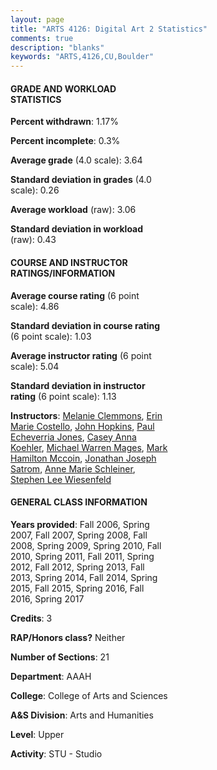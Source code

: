 ```yaml
---
layout: page
title: "ARTS 4126: Digital Art 2 Statistics"
comments: true
description: "blanks"
keywords: "ARTS,4126,CU,Boulder"
---
```

<head>
<script src="https://ajax.googleapis.com/ajax/libs/jquery/2.1.3/jquery.min.js"></script>
<script src="https://dl.dropboxusercontent.com/s/pc42nxpaw1ea4o9/highcharts.js?dl=0"></script>
<!-- <script src="../assets/js/highcharts.js"></script> -->
<style type="text/css">@font-face {
	font-family: "Bebas Neue";
	src: url(https://www.filehosting.org/file/details/544349/BebasNeue Regular.otf) format("opentype");
	}
	h1.Bebas { 
		font-family: "Bebas Neue", Verdana, Tahoma;
	}
</style>
</head>
<body>
	<div id="container" style="float: right; width: 45%; height: 88%; margin-left: 2.5%; margin-right: 2.5%;"></div>
	<script language="JavaScript">
		$(document).ready(function() {
		var chart = {type: 'column'};
		var title = {text: 'Grade Distribution'};
		var xAxis = {categories: ['A','B','C','D','F'],crosshair: true};
		var yAxis = {min: 0,title: {text: 'Percentage'}};
		var tooltip = {headerFormat: '<center><b><span style="font-size:20px">{point.key}</span></b></center>',
		               pointFormat: '<td style="padding:0"><b>{point.y:.1f}%</b></td>',
		               footerFormat: '</table>',shared: true,useHTML: true};
		var plotOptions = {column: {pointPadding: 0.0,borderWidth: 0}};  
		var credits = {enabled: false};var series= [{name: 'Percent',data: [73.46,20.53,4.75,0.71,0.56,]}];
		var json = {};
		json.chart = chart;
		json.title = title;
		json.tooltip = tooltip;
		json.xAxis = xAxis;
		json.yAxis = yAxis;  
		json.series = series;
		json.plotOptions = plotOptions;  
		json.credits = credits;
		$('#container').highcharts(json);
	});
	</script>
</body>
			   
#### GRADE AND WORKLOAD STATISTICS

**Percent withdrawn**: 1.17%

**Percent incomplete**: 0.3%

**Average grade** (4.0 scale): 3.64

**Standard deviation in grades** (4.0 scale): 0.26

**Average workload** (raw): 3.06

**Standard deviation in workload** (raw): 0.43

#### COURSE AND INSTRUCTOR RATINGS/INFORMATION

**Average course rating** (6 point scale): 4.86

**Standard deviation in course rating** (6 point scale): 1.03

**Average instructor rating** (6 point scale): 5.04

**Standard deviation in instructor rating** (6 point scale): 1.13

**Instructors**: <a href='../../instructors/Melanie_Clemmons'>Melanie Clemmons</a>, <a href='../../instructors/Erin_Marie_Costello'>Erin Marie Costello</a>, <a href='../../instructors/John_Hopkins'>John Hopkins</a>, <a href='../../instructors/Paul_Echeverria_Jones'>Paul Echeverria Jones</a>, <a href='../../instructors/Casey_Anna_Koehler'>Casey Anna Koehler</a>, <a href='../../instructors/Michael_Warren_Mages'>Michael Warren Mages</a>, <a href='../../instructors/Mark_Hamilton_Mccoin'>Mark Hamilton Mccoin</a>, <a href='../../instructors/Jonathan_Joseph_Satrom'>Jonathan Joseph Satrom</a>, <a href='../../instructors/Anne_Marie_Schleiner'>Anne Marie Schleiner</a>, <a href='../../instructors/Stephen_Lee_Wiesenfeld'>Stephen Lee Wiesenfeld</a>

#### GENERAL CLASS INFORMATION

**Years provided**: Fall 2006, Spring 2007, Fall 2007, Spring 2008, Fall 2008, Spring 2009, Spring 2010, Fall 2010, Spring 2011, Fall 2011, Spring 2012, Fall 2012, Spring 2013, Fall 2013, Spring 2014, Fall 2014, Spring 2015, Fall 2015, Spring 2016, Fall 2016, Spring 2017

**Credits**: 3

**RAP/Honors class?** Neither

**Number of Sections**: 21

**Department**: AAAH

**College**: College of Arts and Sciences

**A&S Division**: Arts and Humanities

**Level**: Upper

**Activity**: STU - Studio
